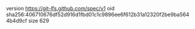 version https://git-lfs.github.com/spec/v1
oid sha256:406710676df52d916d1fbd01c1c9896ee6f612b31a12320f2be9ba5644b4d9cf
size 629
